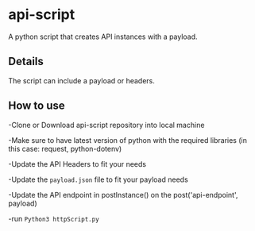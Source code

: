 # api-script

A python script that creates API instances with a payload.

## Details

The script can include a payload or headers.

## How to use

-Clone or Download api-script repository into local machine

-Make sure to have latest version of python with the required libraries (in this case: request, python-dotenv)

-Update the API Headers to fit your needs

-Update the `payload.json` file to fit your payload needs

-Update the API endpoint in postInstance() on the post('api-endpoint', payload)

-run `Python3 httpScript.py`
